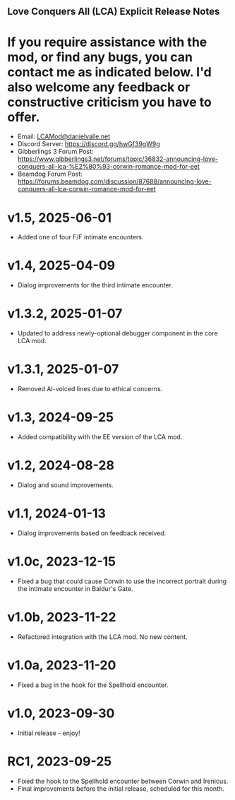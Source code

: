 ## Love Conquers All (LCA) Explicit Release Notes

# If you require assistance with the mod, or find any bugs, you can contact me as indicated below. I'd also welcome any feedback or constructive criticism you have to offer.
* Email: LCAMod@danielvalle.net
* Discord Server: https://discord.gg/hwGf39gW9g
* Gibberlings 3 Forum Post: https://www.gibberlings3.net/forums/topic/36832-announcing-love-conquers-all-lca-%E2%80%93-corwin-romance-mod-for-eet
* Beamdog Forum Post: https://forums.beamdog.com/discussion/87688/announcing-love-conquers-all-lca-corwin-romance-mod-for-eet

# v1.5, 2025-06-01
* Added one of four F/F intimate encounters.

# v1.4, 2025-04-09
* Dialog improvements for the third intimate encounter.

# v1.3.2, 2025-01-07
* Updated to address newly-optional debugger component in the core LCA mod.

# v1.3.1, 2025-01-07
* Removed AI-voiced lines due to ethical concerns.

# v1.3, 2024-09-25
* Added compatibility with the EE version of the LCA mod.

# v1.2, 2024-08-28
* Dialog and sound improvements.

# v1.1, 2024-01-13
* Dialog improvements based on feedback received.

# v1.0c, 2023-12-15
* Fixed a bug that could cause Corwin to use the incorrect portrait during the intimate encounter in Baldur's Gate.

# v1.0b, 2023-11-22
* Refactored integration with the LCA mod. No new content.

# v1.0a, 2023-11-20
* Fixed a bug in the hook for the Spellhold encounter.

# v1.0, 2023-09-30
* Initial release - enjoy!

# RC1, 2023-09-25
* Fixed the hook to the Spellhold encounter between Corwin and Irenicus.
* Final improvements before the initial release, scheduled for this month.

